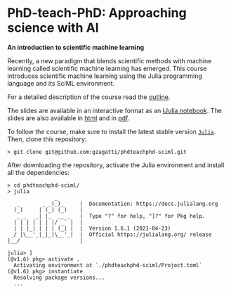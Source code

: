 # PhD-teach-PhD: Approaching science with AI

**An introduction to scientific machine learning**

Recently, a new paradigm that blends scientific methods with machine learning called scientific machine learning has emerged. This course introduces scientific machine learning using the Julia programming language and its SciML environment.

For a detailed description of the course read the [outline](./docs/outline.pdf).

The slides are available in an interactive format as an [IJulia notebook](./docs/presentation.ipynb). The slides are also available in [html](./docs/presentation.slides.html) and in [pdf](./docs/presentation.pdf).

To follow the course, make sure to install the latest stable version [`Julia`](https://julialang.org/downloads/). Then, clone this repository:

```
> git clone git@github.com:gzagatti/phdteachphd-sciml.git
```

After downloading the repository, activate the Julia environment and install all the dependencies:

```
> cd phdteachphd-sciml/
> julia
               _
   _       _ _(_)_     |  Documentation: https://docs.julialang.org
  (_)     | (_) (_)    |
   _ _   _| |_  __ _   |  Type "?" for help, "]?" for Pkg help.
  | | | | | | |/ _` |  |
  | | |_| | | | (_| |  |  Version 1.6.1 (2021-04-23)
 _/ |\__'_|_|_|\__'_|  |  Official https://julialang.org/ release
|__/                   |

julia> ]
(@v1.6) pkg> activate .
  Activating environment at `./phdteachphd-sciml/Project.toml`
(@v1.6) pkg> instantiate
  Resolving package versions...
  ...
```



